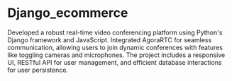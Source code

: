 # Django_ecommerce

Developed a robust real-time video conferencing platform using Python's Django framework and JavaScript. Integrated AgoraRTC for seamless communication, allowing users to join dynamic conferences with features like toggling cameras and microphones. The project includes a responsive UI, RESTful API for user management, and efficient database interactions for user persistence.
